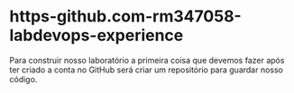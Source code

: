 # https-github.com-rm347058-labdevops-experience
Para construir nosso laboratório a primeira coisa que devemos fazer após ter criado a conta no GitHub será criar um repositório para guardar nosso código.
